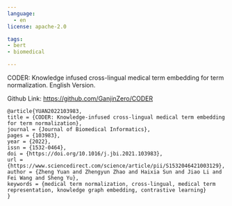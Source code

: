 ```yaml
---
language: 
  - en
license: apache-2.0

tags:
- bert
- biomedical

---
```

CODER: Knowledge infused cross-lingual medical term embedding for term normalization.
English Version.

Github Link: https://github.com/GanjinZero/CODER

```
@article{YUAN2022103983,
title = {CODER: Knowledge-infused cross-lingual medical term embedding for term normalization},
journal = {Journal of Biomedical Informatics},
pages = {103983},
year = {2022},
issn = {1532-0464},
doi = {https://doi.org/10.1016/j.jbi.2021.103983},
url = {https://www.sciencedirect.com/science/article/pii/S1532046421003129},
author = {Zheng Yuan and Zhengyun Zhao and Haixia Sun and Jiao Li and Fei Wang and Sheng Yu},
keywords = {medical term normalization, cross-lingual, medical term representation, knowledge graph embedding, contrastive learning}
}
```